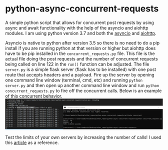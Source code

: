 # python-async-concurrent-requests
A simple python script that allows for concurrent post requests by using async and await functionality with the help of the asyncio and aiohttp modules. I am using python version 3.7 and both the [asyncio](https://docs.python.org/3/library/asyncio.html) and [aiohttp](https://aiohttp.readthedocs.io/en/stable/). 

Asyncio is native to python after version 3.5 so there is no need to do a pip install if you are running python at that version or higher but aiohttp does have to be pip installed in the `concurrent_requests.py` file. This file is the actual file doing the post requests and the number of concurrent requests being called on line 122 in the `run()` function can be adjusted. The file `server.py` is a simple flask server (flask has to be installed) with one post route that accepts headers and a payload. Fire up the server by opening one command line window (terminal, cmd, etc) and running `python server.py` and then open up another command line window and run `python concurrent_requests.py` to fire off the concurrent calls. Below is an example of this concurrent behavior. ![Async Concurrent Python calls](images/concurrent.png)

Test the limits of your own servers by increasing the number of calls!
I used this [article](https://pawelmhm.github.io/asyncio/python/aiohttp/2016/04/22/asyncio-aiohttp.html) as a reference. 